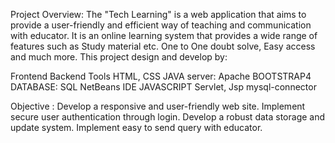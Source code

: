 Project Overview: The "Tech Learning" is a web application that aims to 
provide a user-friendly and efficient way of teaching and communication 
with educator. 
It is an online learning system that provides a wide range of features 
such as Study material etc. 
One to One doubt solve, Easy access and much more. 
This project design and develop by:

Frontend           Backend             Tools
HTML, CSS          JAVA                server: Apache
BOOTSTRAP4         DATABASE: SQL       NetBeans IDE
JAVASCRIPT         Servlet, Jsp        mysql-connector


Objective :
Develop a responsive and user-friendly web site. 
Implement secure user authentication through login. 
Develop a robust data storage and update system. 
Implement easy to send query with educator. 
